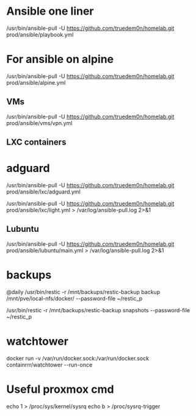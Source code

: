 
# Ansible one liner
/usr/bin/ansible-pull -U https://github.com/truedem0n/homelab.git prod/ansible/playbook.yml

# For ansible on alpine
/usr/bin/ansible-pull -U https://github.com/truedem0n/homelab.git prod/ansible/alpine.yml

## VMs
/usr/bin/ansible-pull -U https://github.com/truedem0n/homelab.git prod/ansible/vms/vpn.yml




## LXC containers

# adguard
/usr/bin/ansible-pull -U https://github.com/truedem0n/homelab.git prod/ansible/lxc/adguard.yml

/usr/bin/ansible-pull -U https://github.com/truedem0n/homelab.git prod/ansible/lxc/light.yml > /var/log/ansible-pull.log 2>&1

## Lubuntu
/usr/bin/ansible-pull -U https://github.com/truedem0n/homelab.git prod/ansible/lubuntu/main.yml > /var/log/ansible-pull.log 2>&1


# backups
@daily /usr/bin/restic -r /mnt/backups/restic-backup backup /mnt/pve/local-nfs/docker/ --password-file ~/restic_p

/usr/bin/restic -r /mnt/backups/restic-backup snapshots --password-file ~/restic_p


# watchtower
docker run -v /var/run/docker.sock:/var/run/docker.sock containrrr/watchtower --run-once

# Useful proxmox cmd
echo 1 > /proc/sys/kernel/sysrq
echo b > /proc/sysrq-trigger